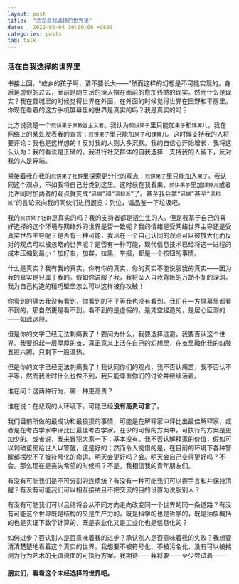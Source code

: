 ```yaml
---
layout: post
title:  "活在自我选择的世界里"
date:   2022-05-04 10:00:00 +0800
categories: posts
tag: talk
---
```


### 活在自我选择的世界里

书接上回，“故乡的孩子啊，请不要长大——”然而这样的幻想是不可能实现的。身后是虚假的过去，面前是随生活的深入摆在面前的愈加残酷的现实。然而什么是现实？我在县城里的时候觉得世界在外面，在外面的时候觉得世界在田野和平房里。你现在看着的这方手机屏幕里的世界是真实的吗？我是真实的吗？

比方说我是一个`煎饼果子原教旨主义者`。我认为`煎饼果子`里只能加`果子`和`馃箅儿`。我在网络上的某处发表我的宣言：`煎饼果子`里只能加`果子`和`馃箅儿`。这时候支持我的人将要评论：我也是这样想的！反对我的人则大多沉默。我的自信心开始增长，我将这么认为：我的看法是正确的。我进行社交群体的自我选择：支持我的人留下，反对我的人是异端。

紧接着我在我的`煎饼果子社群`里探索更分化的观点：`煎饼果子`里只能加入`果子`。我认同这个观点，不如我将自己分类到这里。这时候在我看来，`煎饼果子`里加`馃箅儿`或者允许同时加两者的观点就变成`“异端”`和`“温和派”`了。甚至我会拿`“异端”`甚至`“温和派”`的言论来向我的同伙们进行展览：列位，请品鉴一下垃圾吧。

我的`煎饼果子社群`是真实的吗？我的支持者都是活生生的人。但是我基于自己的喜好选择的这个环境与网络外的世界是否一致呢？我的情绪是受网络世界主导还是受真实世界主导呢？是否有一种可能，我活在一个自己认同的观点可以被放大化而反对的观点可以被忽略的世界呢？是否有一种可能，现代信息技术已经将这一进程的成本压缩到最小：加好友，加群，拉黑，举报，都是一个按钮的事情。

什么是真实？我有我的真实，你有你的真实，你的真实不能说服我的真实——因为我的真实是只属于我的。假如你说服了我，我将坠入自我背叛的万劫不复的深渊。我为自己构造的精巧壁垒怎么可以这样被你攻破！

你看到的痛苦我没有看到，你看到的不平等我也没有看到。我们在一方屏幕里都看不到的，那自然更是看不到。看不到的是虚假的，是凭空捏造的，是居心叵测的——如此这般。

但是你的文字已经无法刺痛我了！要问为什么，我要选择逃避。我要否认这个世界。我要织起一层厚厚的茧，真正意义上活在自己的幻想里，在茧里融化我的四肢五脏六腑，只剩下一股温热。

但是你的文字已经无法刺痛我了！我认同你们的观点，我不否认痛苦，我不否认不平等，然而我此时什么也做不到，我只能尊重你们的讨论并继续活着。

谁在问：这两种行为，哪一种更高贵？

谁在说：在悲观的大环境下，可能已经**没有高贵可言**了。

我们目前所做的最成功和最狼狈的事情，可能是在解释家中评比出最佳解释家，或者是在考古学家中评比出最佳考古学家。在少的可怜的方案中，可执行的方案是更加少的。或者说，我来冒犯大家一下：基本没有。我不否认解释家的价值，假如可以刺破茧房给世人以警醒，这是好的；然而令人惋惜的是，在目前的环境下各种警醒都摆脱不了被符号化的命运。明天会更好吗？会。明天会自己变得更好吗？不会。那么现在是丧失希望的时候吗？不是。我相信我的青年朋友们。

有没有可能我们是不可分割的连续统？有没有一种可能我们可以握手言和并保持清醒？有没有可能我们可以相互接纳且不把交流的目的设置为说服别人？

有没有可能我们可以且终将会从不同方向走向改变同一个世界的同一条道路？有没有可能这个世界既是结构的又是生产力的，既是科学的也是哲学的，既是抽象概括的也是实证下数学计算的，既是农业化又是工业化也是信息化的？

如何进步？否认别人是否意味着我的进步？承认别人是否意味着我的失败？我想要清清楚楚地看着这个真实的世界。我想要不被符号化、不被污名化、没有可以被揣测为行为艺术的无谓流血的可执行方案。我期待——我将要——至少尝试着——

#### 朋友们，看看这个未经选择的世界吧。